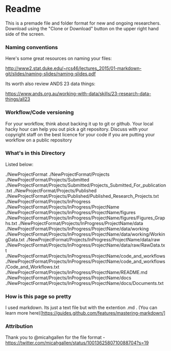 # Readme


This is a premade file and folder format for new and ongoing researchers. Download using the "Clone or Download" button on the upper right hand side of the screen.

### Naming conventions


Here's some great resources on naming your files: 

http://www2.stat.duke.edu/~rcs46/lectures_2015/01-markdown-git/slides/naming-slides/naming-slides.pdf

Its worth also review ANDS 23 data things: 

https://www.ands.org.au/working-with-data/skills/23-research-data-things/all23


### Workflow/Code versioning


For your workflow, think about backing it up to git or github. Your local hacky hour can help you out pick a git repository. Discuss with your copyright staff on the best licence for your code if you are putting your workflow on a public repository


### What's in this Directory


Listed below:

./NewProjectFormat
./NewProjectFormat/Projects
./NewProjectFormat/Projects/Submitted
./NewProjectFormat/Projects/Submitted/Projects_Submitted_For_publication.txt
./NewProjectFormat/Projects/Published
./NewProjectFormat/Projects/Published/Published_Research_Projects.txt
./NewProjectFormat/Projects/InProgress
./NewProjectFormat/Projects/InProgress/ProjectName
./NewProjectFormat/Projects/InProgress/ProjectName/figures
./NewProjectFormat/Projects/InProgress/ProjectName/figures/Figures_Graphs.txt
./NewProjectFormat/Projects/InProgress/ProjectName/data
./NewProjectFormat/Projects/InProgress/ProjectName/data/working
./NewProjectFormat/Projects/InProgress/ProjectName/data/working/WorkingData.txt
./NewProjectFormat/Projects/InProgress/ProjectName/data/raw
./NewProjectFormat/Projects/InProgress/ProjectName/data/raw/RawData.txt
./NewProjectFormat/Projects/InProgress/ProjectName/code_and_workflows
./NewProjectFormat/Projects/InProgress/ProjectName/code_and_workflows/Code_and_Workflows.txt
./NewProjectFormat/Projects/InProgress/ProjectName/README.md
./NewProjectFormat/Projects/InProgress/ProjectName/docs
./NewProjectFormat/Projects/InProgress/ProjectName/docs/Documents.txt

### How is this page so pretty

I used markdown. Its just a text file but with the extention .md . (You can learn more here)[https://guides.github.com/features/mastering-markdown/]

### Attribution


Thank you to  @micahgallen for the file format - https://twitter.com/micahgallen/status/1001362580710088704?s=19
